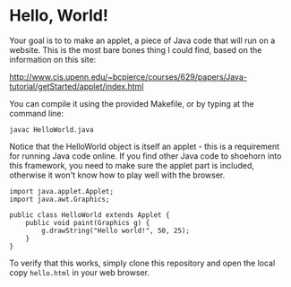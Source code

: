 Hello, World!
================

Your goal is to to make an applet, a piece of Java code that will run on a website.  This is the most bare bones thing I could find, based on the information on this site:

http://www.cis.upenn.edu/~bcpierce/courses/629/papers/Java-tutorial/getStarted/applet/index.html

You can compile it using the provided Makefile, or by typing at the command line:

	javac HelloWorld.java

Notice that the HelloWorld object is itself an applet - this is a requirement for running Java code online.  If you find other Java code to shoehorn into this framework, you need to make sure the applet part is included, otherwise it won't know how to play well with the browser.

	import java.applet.Applet;
	import java.awt.Graphics;

	public class HelloWorld extends Applet {
		public void paint(Graphics g) {
			g.drawString("Hello world!", 50, 25);
		}
	}

To verify that this works, simply clone this repository and open the local copy `hello.html` in your web browser.
